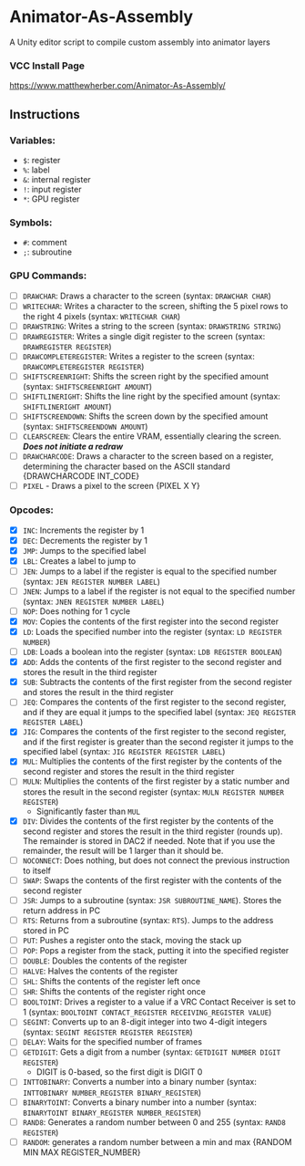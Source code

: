 # Animator-As-Assembly
A Unity editor script to compile custom assembly into animator layers

### VCC Install Page
https://www.matthewherber.com/Animator-As-Assembly/

## Instructions
### Variables:
- `$`: register
- `%`: label
- `&`: internal register
- `!`: input register
- `*`: GPU register

### Symbols:
- `#`: comment
- `;`: subroutine

### GPU Commands:
- [ ] `DRAWCHAR`: Draws a character to the screen (syntax: `DRAWCHAR CHAR`)
- [ ] `WRITECHAR`: Writes a character to the screen, shifting the 5 pixel rows to the right 4 pixels (syntax: `WRITECHAR CHAR`)
- [ ] `DRAWSTRING`: Writes a string to the screen (syntax: `DRAWSTRING STRING`)
- [ ] `DRAWREGISTER`: Writes a single digit register to the screen (syntax: `DRAWREGISTER REGISTER`)
- [ ] `DRAWCOMPLETEREGISTER`: Writes a register to the screen (syntax: `DRAWCOMPLETEREGISTER REGISTER`)
- [ ] `SHIFTSCREENRIGHT`: Shifts the screen right by the specified amount (syntax: `SHIFTSCREENRIGHT AMOUNT`)
- [ ] `SHIFTLINERIGHT`: Shifts the line right by the specified amount (syntax: `SHIFTLINERIGHT AMOUNT`)
- [ ] `SHIFTSCREENDOWN`: Shifts the screen down by the specified amount (syntax: `SHIFTSCREENDOWN AMOUNT`)
- [ ] `CLEARSCREEN`: Clears the entire VRAM, essentially clearing the screen. ***Does not initiate a redraw***
- [ ] `DRAWCHARCODE`: Draws a character to the screen based on a register, determining the character based on the ASCII standard {DRAWCHARCODE INT_CODE}
- [ ] `PIXEL` - Draws a pixel to the screen {PIXEL X Y}

### Opcodes:
- [x] `INC`: Increments the register by 1
- [x] `DEC`: Decrements the register by 1
- [x] `JMP`: Jumps to the specified label
- [x] `LBL`: Creates a label to jump to
- [ ] `JEN`: Jumps to a label if the register is equal to the specified number (syntax: `JEN REGISTER NUMBER LABEL`)
- [ ] `JNEN`: Jumps to a label if the register is not equal to the specified number (syntax: `JNEN REGISTER NUMBER LABEL`)
- [ ] `NOP`: Does nothing for 1 cycle
- [x] `MOV`: Copies the contents of the first register into the second register
- [x] `LD`: Loads the specified number into the register (syntax: `LD REGISTER NUMBER`)
- [ ] `LDB`: Loads a boolean into the register (syntax: `LDB REGISTER BOOLEAN`)
- [x] `ADD`: Adds the contents of the first register to the second register and stores the result in the third register
- [x] `SUB`: Subtracts the contents of the first register from the second register and stores the result in the third register
- [ ] `JEQ`: Compares the contents of the first register to the second register, and if they are equal it jumps to the specified label (syntax: `JEQ REGISTER REGISTER LABEL`)
- [x] `JIG`: Compares the contents of the first register to the second register, and if the first register is greater than the second register it jumps to the specified label (syntax: `JIG REGISTER REGISTER LABEL`)
- [x] `MUL`: Multiplies the contents of the first register by the contents of the second register and stores the result in the third register
- [ ] `MULN`: Multiplies the contents of the first register by a static number and stores the result in the second register (syntax: `MULN REGISTER NUMBER REGISTER`)
  - Significantly faster than `MUL`
- [x] `DIV`: Divides the contents of the first register by the contents of the second register and stores the result in the third register (rounds up). The remainder is stored in DAC2 if needed. Note that if you use the remainder, the result will be 1 larger than it should be.
- [ ] `NOCONNECT`: Does nothing, but does not connect the previous instruction to itself
- [ ] `SWAP`: Swaps the contents of the first register with the contents of the second register
- [ ] `JSR`: Jumps to a subroutine (syntax: `JSR SUBROUTINE_NAME`). Stores the return address in PC
- [ ] `RTS`: Returns from a subroutine (syntax: `RTS`). Jumps to the address stored in PC
- [ ] `PUT`: Pushes a register onto the stack, moving the stack up
- [ ] `POP`: Pops a register from the stack, putting it into the specified register
- [ ] `DOUBLE`: Doubles the contents of the register
- [ ] `HALVE`: Halves the contents of the register
- [ ] `SHL`: Shifts the contents of the register left once
- [ ] `SHR`: Shifts the contents of the register right once
- [ ] `BOOLTOINT`: Drives a register to a value if a VRC Contact Receiver is set to 1 (syntax: `BOOLTOINT CONTACT_REGISTER RECEIVING_REGISTER VALUE`)
- [ ] `SEGINT`: Converts up to an 8-digit integer into two 4-digit integers (syntax: `SEGINT REGISTER REGISTER REGISTER`)
- [ ] `DELAY`: Waits for the specified number of frames
- [ ] `GETDIGIT`: Gets a digit from a number (syntax: `GETDIGIT NUMBER DIGIT REGISTER`)
  - DIGIT is 0-based, so the first digit is DIGIT 0
- [ ] `INTTOBINARY`: Converts a number into a binary number (syntax: `INTTOBINARY NUMBER_REGISTER BINARY_REGISTER`)
- [ ] `BINARYTOINT`: Converts a binary number into a number (syntax: `BINARYTOINT BINARY_REGISTER NUMBER_REGISTER`)
- [ ] `RAND8`: Generates a random number between 0 and 255 (syntax: `RAND8 REGISTER`)
- [ ] `RANDOM`: generates a random number between a min and max {RANDOM MIN MAX REGISTER_NUMBER}
